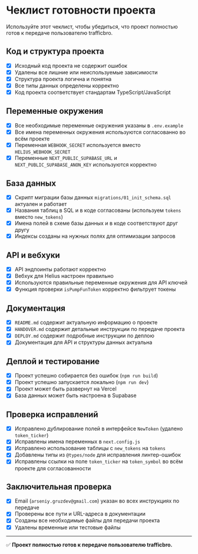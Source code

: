 # Чеклист готовности проекта

Используйте этот чеклист, чтобы убедиться, что проект полностью готов к передаче пользователю trafficbro.

## Код и структура проекта

- [x] Исходный код проекта не содержит ошибок
- [x] Удалены все лишние или неиспользуемые зависимости
- [x] Структура проекта логична и понятна
- [x] Все типы данных определены корректно
- [x] Код проекта соответствует стандартам TypeScript/JavaScript

## Переменные окружения

- [x] Все необходимые переменные окружения указаны в `.env.example`
- [x] Все имена переменных окружения используются согласованно во всём проекте
- [x] Переменная `WEBHOOK_SECRET` используется вместо `HELIUS_WEBHOOK_SECRET`
- [x] Переменные `NEXT_PUBLIC_SUPABASE_URL` и `NEXT_PUBLIC_SUPABASE_ANON_KEY` используются корректно

## База данных

- [x] Скрипт миграции базы данных `migrations/01_init_schema.sql` актуален и работает
- [x] Названия таблиц в SQL и в коде согласованы (используем `tokens` вместо `new_tokens`)
- [x] Имена полей в схеме базы данных и в коде соответствуют друг другу
- [x] Индексы созданы на нужных полях для оптимизации запросов

## API и вебхуки

- [x] API эндпоинты работают корректно
- [x] Вебхук для Helius настроен правильно
- [x] Используются правильные переменные окружения для API ключей
- [x] Функция проверки `isPumpFunToken` корректно фильтрует токены

## Документация

- [x] `README.md` содержит актуальную информацию о проекте
- [x] `HANDOVER.md` содержит детальные инструкции по передаче проекта
- [x] `DEPLOY.md` содержит подробные инструкции по деплою
- [x] Документация для API и структуры данных актуальна

## Деплой и тестирование

- [x] Проект успешно собирается без ошибок (`npm run build`)
- [x] Проект успешно запускается локально (`npm run dev`)
- [x] Проект может быть развернут на Vercel 
- [x] База данных может быть настроена в Supabase

## Проверка исправлений

- [x] Исправлено дублирование полей в интерфейсе `NewToken` (удалено `token_ticker`)
- [x] Исправлены имена переменных в `next.config.js`
- [x] Исправлено использование таблицы с `new_tokens` на `tokens`
- [x] Добавлены типы из `@types/node` для исправления линтер-ошибок
- [x] Исправлены ссылки на поле `token_ticker` на `token_symbol` во всём проекте для согласованности

## Заключительная проверка

- [x] Email (`arseniy.gruzdev@gmail.com`) указан во всех инструкциях по передаче
- [x] Проверены все пути и URL-адреса в документации
- [x] Созданы все необходимые файлы для передачи проекта
- [x] Удалены временные или тестовые файлы

---

✅ **Проект полностью готов к передаче пользователю trafficbro.** 